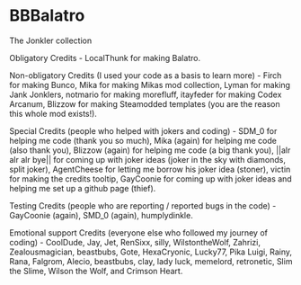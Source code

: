 # BBBalatro
The Jonkler collection

Obligatory Credits -
LocalThunk for making Balatro.

Non-obligatory Credits (I used your code as a basis to learn more) -
Firch for making Bunco,
Mika for making Mikas mod collection,
Lyman for making Jank Jonklers,
notmario for making morefluff,
itayfeder for making Codex Arcanum,
Blizzow for making Steamodded templates (you are the reason this whole mod exists!).

Special Credits (people who helped with jokers and coding) -
SDM_0 for helping me code (thank you so much),
Mika (again) for helping me code (also thank you),
Blizzow (again) for helping me code (a big thank you),
||alr alr alr bye|| for coming up with joker ideas (joker in the sky with diamonds, split joker),
AgentCheese for letting me borrow his joker idea (stoner),
victin for making the credits tooltip,
GayCoonie for coming up with joker ideas and helping me set up a github page (thief).

Testing Credits (people who are reporting / reported bugs in the code) -
GayCoonie (again),
SMD_0 (again),
humplydinkle.

Emotional support Credits (everyone else who followed my journey of coding) -
CoolDude,
Jay,
Jet,
RenSixx,
silly,
WilstontheWolf,
Zahrizi,
Zealousmagician,
beastbubs,
Gote,
HexaCryonic,
Lucky77,
Pika Luigi,
Rainy,
Rana,
Falgrom,
Alecio,
beastbubs,
clay,
lady luck,
memelord,
retronetic,
Slim the Slime,
Wilson the Wolf,
and Crimson Heart.
